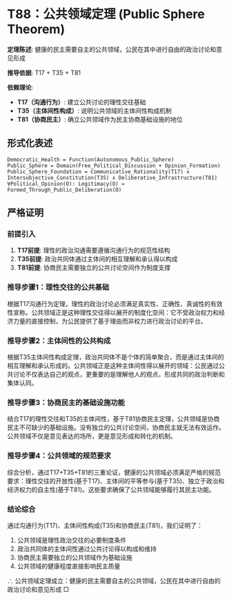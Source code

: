 # T88：公共领域定理 (Public Sphere Theorem)

**定理陈述**: 健康的民主需要自主的公共领域，公民在其中进行自由的政治讨论和意见形成

**推导依据**: T17 + T35 + T81

**依赖理论**:
- **T17（沟通行为）**: 建立公共讨论的理性交往基础
- **T35（主体间性构成）**: 说明公共领域的主体间性构成机制
- **T81（协商民主）**: 确立公共领域作为民主协商基础设施的地位

## 形式化表述
```
Democratic_Health = Function(Autonomous_Public_Sphere)
Public_Sphere = Domain(Free_Political_Discussion + Opinion_Formation)
Public_Sphere_Foundation = Communicative_Rationality(T17) ∧ Intersubjective_Constitution(T35) ∧ Deliberative_Infrastructure(T81)
∀Political_Opinion(O): Legitimacy(O) ↔ Formed_Through_Public_Deliberation(O)
```

## 严格证明

### 前提引入
1. **T17前提**: 理性的政治沟通需要遵循沟通行为的规范性结构
2. **T35前提**: 政治共同体通过主体间的相互理解和承认得以构成
3. **T81前提**: 协商民主需要独立的公共讨论空间作为制度支撑

### 推导步骤1：理性交往的公共基础
根据T17沟通行为定理，理性的政治讨论必须满足真实性、正确性、真诚性的有效性宣称。公共领域正是这种理性交往得以展开的制度化空间：它不受政治权力和经济力量的直接控制，为公民提供了基于理由而非权力进行政治讨论的平台。

### 推导步骤2：主体间性的公共构成
根据T35主体间性构成定理，政治共同体不是个体的简单聚合，而是通过主体间的相互理解和承认形成的。公共领域正是这种主体间性得以展开的领域：公民通过公共讨论不仅表达自己的观点，更重要的是理解他人的观点，形成共同的政治判断和集体认同。

### 推导步骤3：协商民主的基础设施功能
结合T17的理性交往和T35的主体间性，基于T81协商民主定理，公共领域是协商民主不可缺少的基础设施。没有独立的公共讨论空间，协商民主就无法有效运作。公共领域不仅是意见表达的场所，更是意见形成和转化的机制。

### 推导步骤4：公共领域的规范要求
综合分析，通过T17+T35+T81的三重论证，健康的公共领域必须满足严格的规范要求：理性交往的开放性(基于T17)、主体间的平等参与(基于T35)、独立于政治和经济权力的自主性(基于T81)。这些要求确保了公共领域能够履行其民主功能。

### 结论综合
通过沟通行为(T17)、主体间性构成(T35)和协商民主(T81)，我们证明了：
1. 公共领域是理性政治交往的必要制度条件
2. 政治共同体的主体间性通过公共讨论得以构成和维持
3. 协商民主需要独立的公共领域作为基础设施
4. 公共领域的健康程度直接影响民主质量

∴ 公共领域定理成立：健康的民主需要自主的公共领域，公民在其中进行自由的政治讨论和意见形成 □  